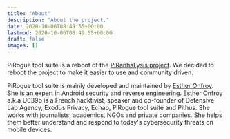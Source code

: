 ```yaml
---
title: "About"
description: "About the project."
date: 2020-10-06T08:49:55+00:00
lastmod: 2020-10-06T08:49:55+00:00
draft: false
images: []
---
```


PiRogue tool suite is a reboot of the [PiRanhaLysis project](https://piranhalysis.github.io/). We decided to reboot the project to make it easier to use and community driven.

PiRogue tool suite is mainly developed and maintained by [Esther Onfroy](https://esther.codes). She is an expert in Android security and reverse engineering. Esther Onfroy a.k.a U039b is a French hacktivist, speaker and co-founder of Defensive Lab Agency, Exodus Privacy, Echap, PiRogue tool suite and Pithus. She works with journalists, academics, NGOs and private companies. She helps them better understand and respond to today's cybersecurity threats on mobile devices.